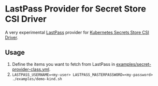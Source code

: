 # LastPass Provider for Secret Store CSI Driver

A very experimental [LastPass](https://lastpass.com) provider for [Kubernetes Secrets Store CSI Driver](https://secrets-store-csi-driver.sigs.k8s.io/).

## Usage

1. Define the items you want to fetch from LastPass in [examples/secret-provider-class.yml](https://github.com/ansd/secrets-store-csi-driver-provider-lastpass/blob/f7368824aa7ebf85f76c0aa512f3b710da40dc90/examples/secret-provider-class.yml#L13-L22).
2. `LASTPASS_USERNAME=<my-user> LASTPASS_MASTERPASSWORD=<my-password> ./examples/demo-kind.sh`
